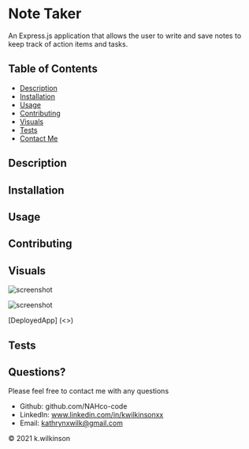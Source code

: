 # Note Taker

An Express.js application that allows the user to write and save notes to keep track of action items and tasks.

## Table of Contents

- [Description](#description)
- [Installation](#installation)
- [Usage](#usage)
- [Contributing](#contributing)
- [Visuals](#visuals)
- [Tests](#tests)
- [Contact Me](#contact-me)

## Description

## Installation

## Usage

## Contributing

## Visuals

![screenshot]()

![screenshot]()

[DeployedApp] (<>)

## Tests

## Questions?

Please feel free to contact me with any questions

- Github: github.com/NAHco-code
- LinkedIn: www.linkedin.com/in/kwilkinsonxx
- Email: kathrynxwilk@gmail.com

© 2021 k.wilkinson

